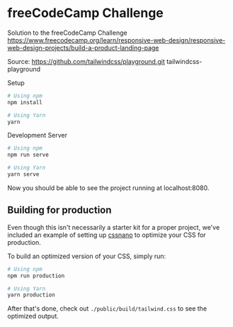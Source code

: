 # freeCodeCamp Challenge

Solution to the freeCodeCamp Challenge https://www.freecodecamp.org/learn/responsive-web-design/responsive-web-design-projects/build-a-product-landing-page

Source: https://github.com/tailwindcss/playground.git tailwindcss-playground


Setup

   ```bash
   # Using npm
   npm install

   # Using Yarn
   yarn
   ```

Development Server

   ```bash
   # Using npm
   npm run serve

   # Using Yarn
   yarn serve
   ```

   Now you should be able to see the project running at localhost:8080.

## Building for production

Even though this isn't necessarily a starter kit for a proper project, we've included an example of setting up [cssnano](https://cssnano.co/) to optimize your CSS for production.

To build an optimized version of your CSS, simply run:

```bash
# Using npm
npm run production

# Using Yarn
yarn production
```

After that's done, check out `./public/build/tailwind.css` to see the optimized output.

